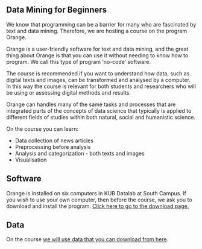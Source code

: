 ## Data Mining for Beginners

We know that programming can be a barrier for many who are fascinated by text and data mining. Therefore, we are hosting a course on the program Orange.

Orange is a user-friendly software for text and data mining, and the great thing about Orange is that you can use it without needing to know how to program. We call this type of program ‘no-code’ software.

The course is recommended if you want to understand how data, such as digital texts and images, can be transformed and analysed by a computer. In this way the course is relevant for both students and researchers who will be using or assessing digital methods and results.  

Orange can handles many of the same tasks and processes that are integrated parts of the concepts of data science that typically is applied to different fields of studies within both natural, social and humanistic science.  

On the course you can learn:  
- Data collection of news articles  
- Preprocessing before analysis   
- Analysis and categorization - both texts and images   
- Visualisation


## Software
Orange is installed on six computers in KUB Datalab at South Campus.
If you wish to use your own computer, then before the course, we ask you to download and install the program. [Click here to go to the download page.](https://orangedatamining.com/download/)

## Data
On the course [we will use data that you can download from here](https://silo1.sciencedata.dk/shared/b8fc4cb939dafbb214e370c2127ebb13).